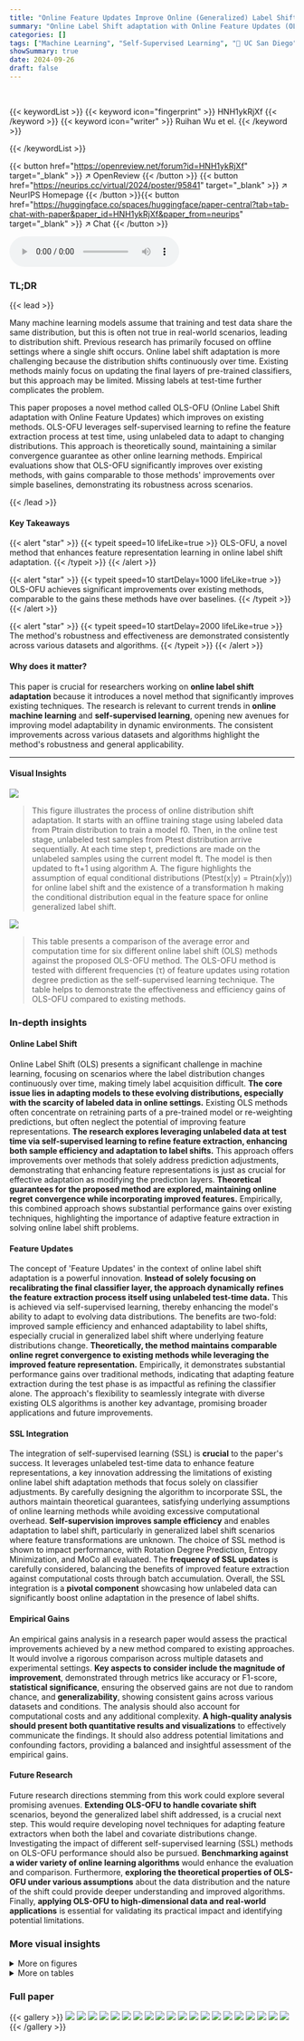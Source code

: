 ```yaml
---
title: "Online Feature Updates Improve Online (Generalized) Label Shift Adaptation"
summary: "Online Label Shift adaptation with Online Feature Updates (OLS-OFU) significantly boosts online label shift adaptation by dynamically refining feature extractors using self-supervised learning, achiev..."
categories: []
tags: ["Machine Learning", "Self-Supervised Learning", "🏢 UC San Diego",]
showSummary: true
date: 2024-09-26
draft: false
---
```


<br>

{{< keywordList >}}
{{< keyword icon="fingerprint" >}} HNH1ykRjXf {{< /keyword >}}
{{< keyword icon="writer" >}} Ruihan Wu et el. {{< /keyword >}}
 
{{< /keywordList >}}

{{< button href="https://openreview.net/forum?id=HNH1ykRjXf" target="_blank" >}}
↗ OpenReview
{{< /button >}}
{{< button href="https://neurips.cc/virtual/2024/poster/95841" target="_blank" >}}
↗ NeurIPS Homepage
{{< /button >}}{{< button href="https://huggingface.co/spaces/huggingface/paper-central?tab=tab-chat-with-paper&paper_id=HNH1ykRjXf&paper_from=neurips" target="_blank" >}}
↗ Chat
{{< /button >}}



<audio controls>
    <source src="https://ai-paper-reviewer.com/HNH1ykRjXf/podcast.wav" type="audio/wav">
    Your browser does not support the audio element.
</audio>


### TL;DR


{{< lead >}}

Many machine learning models assume that training and test data share the same distribution, but this is often not true in real-world scenarios, leading to distribution shift.  Previous research has primarily focused on offline settings where a single shift occurs. Online label shift adaptation is more challenging because the distribution shifts continuously over time. Existing methods mainly focus on updating the final layers of pre-trained classifiers, but this approach may be limited.  Missing labels at test-time further complicates the problem.

This paper proposes a novel method called OLS-OFU (Online Label Shift adaptation with Online Feature Updates) which improves on existing methods. OLS-OFU leverages self-supervised learning to refine the feature extraction process at test time, using unlabeled data to adapt to changing distributions. This approach is theoretically sound, maintaining a similar convergence guarantee as other online learning methods. Empirical evaluations show that OLS-OFU significantly improves over existing methods, with gains comparable to those methods' improvements over simple baselines, demonstrating its robustness across scenarios.

{{< /lead >}}


#### Key Takeaways

{{< alert "star" >}}
{{< typeit speed=10 lifeLike=true >}} OLS-OFU, a novel method that enhances feature representation learning in online label shift adaptation. {{< /typeit >}}
{{< /alert >}}

{{< alert "star" >}}
{{< typeit speed=10 startDelay=1000 lifeLike=true >}} OLS-OFU achieves significant improvements over existing methods, comparable to the gains these methods have over baselines. {{< /typeit >}}
{{< /alert >}}

{{< alert "star" >}}
{{< typeit speed=10 startDelay=2000 lifeLike=true >}} The method's robustness and effectiveness are demonstrated consistently across various datasets and algorithms. {{< /typeit >}}
{{< /alert >}}

#### Why does it matter?
This paper is crucial for researchers working on **online label shift adaptation** because it introduces a novel method that significantly improves existing techniques.  The research is relevant to current trends in **online machine learning** and **self-supervised learning**, opening new avenues for improving model adaptability in dynamic environments.  The consistent improvements across various datasets and algorithms highlight the method's robustness and general applicability.

------
#### Visual Insights



![](https://ai-paper-reviewer.com/HNH1ykRjXf/figures_1_1.jpg)

> This figure illustrates the process of online distribution shift adaptation. It starts with an offline training stage using labeled data from Ptrain distribution to train a model f0. Then, in the online test stage, unlabeled test samples from Ptest distribution arrive sequentially.  At each time step t, predictions are made on the unlabeled samples using the current model ft. The model is then updated to ft+1 using algorithm A. The figure highlights the assumption of equal conditional distributions (Ptest(x|y) = Ptrain(x|y)) for online label shift and the existence of a transformation h making the conditional distribution equal in the feature space for online generalized label shift.





![](https://ai-paper-reviewer.com/HNH1ykRjXf/tables_7_1.jpg)

> This table presents a comparison of the average error and computation time for six different online label shift (OLS) methods against the proposed OLS-OFU method.  The OLS-OFU method is tested with different frequencies (τ) of feature updates using rotation degree prediction as the self-supervised learning technique. The table helps to demonstrate the effectiveness and efficiency gains of OLS-OFU compared to existing methods.





### In-depth insights


#### Online Label Shift
Online Label Shift (OLS) presents a significant challenge in machine learning, focusing on scenarios where the label distribution changes continuously over time, making timely label acquisition difficult.  **The core issue lies in adapting models to these evolving distributions, especially with the scarcity of labeled data in online settings.** Existing OLS methods often concentrate on retraining parts of a pre-trained model or re-weighting predictions, but often neglect the potential of improving feature representations.  **The research explores leveraging unlabeled data at test time via self-supervised learning to refine feature extraction, enhancing both sample efficiency and adaptation to label shifts.**  This approach offers improvements over methods that solely address prediction adjustments, demonstrating that enhancing feature representations is just as crucial for effective adaptation as modifying the prediction layers.  **Theoretical guarantees for the proposed method are explored, maintaining online regret convergence while incorporating improved features.** Empirically, this combined approach shows substantial performance gains over existing techniques, highlighting the importance of adaptive feature extraction in solving online label shift problems.

#### Feature Updates
The concept of 'Feature Updates' in the context of online label shift adaptation is a powerful innovation.  **Instead of solely focusing on recalibrating the final classifier layer, the approach dynamically refines the feature extraction process itself using unlabeled test-time data.** This is achieved via self-supervised learning, thereby enhancing the model's ability to adapt to evolving data distributions.  The benefits are two-fold: improved sample efficiency and enhanced adaptability to label shifts, especially crucial in generalized label shift where underlying feature distributions change.  **Theoretically, the method maintains comparable online regret convergence to existing methods while leveraging the improved feature representation.** Empirically, it demonstrates substantial performance gains over traditional methods, indicating that adapting feature extraction during the test phase is as impactful as refining the classifier alone. The approach's flexibility to seamlessly integrate with diverse existing OLS algorithms is another key advantage, promising broader applications and future improvements.

#### SSL Integration
The integration of self-supervised learning (SSL) is **crucial** to the paper's success.  It leverages unlabeled test-time data to enhance feature representations, a key innovation addressing the limitations of existing online label shift adaptation methods that focus solely on classifier adjustments. By carefully designing the algorithm to incorporate SSL, the authors maintain theoretical guarantees, satisfying underlying assumptions of online learning methods while avoiding excessive computational overhead.  **Self-supervision improves sample efficiency** and enables adaptation to label shift, particularly in generalized label shift scenarios where feature transformations are unknown.  The choice of SSL method is shown to impact performance, with Rotation Degree Prediction, Entropy Minimization, and MoCo all evaluated.  The **frequency of SSL updates** is carefully considered, balancing the benefits of improved feature extraction against computational costs through batch accumulation.  Overall, the SSL integration is a **pivotal component** showcasing how unlabeled data can significantly boost online adaptation in the presence of label shifts.

#### Empirical Gains
An empirical gains analysis in a research paper would assess the practical improvements achieved by a new method compared to existing approaches.  It would involve a rigorous comparison across multiple datasets and experimental settings.  **Key aspects to consider include the magnitude of improvement**, demonstrated through metrics like accuracy or F1-score, **statistical significance**, ensuring the observed gains are not due to random chance, and **generalizability**, showing consistent gains across various datasets and conditions.  The analysis should also account for computational costs and any additional complexity.  **A high-quality analysis should present both quantitative results and visualizations** to effectively communicate the findings. It should also address potential limitations and confounding factors, providing a balanced and insightful assessment of the empirical gains.

#### Future Research
Future research directions stemming from this work could explore several promising avenues.  **Extending OLS-OFU to handle covariate shift** scenarios, beyond the generalized label shift addressed, is a crucial next step.  This would require developing novel techniques for adapting feature extractors when both the label and covariate distributions change.  Investigating the impact of different self-supervised learning (SSL) methods on OLS-OFU performance should also be pursued.  **Benchmarking against a wider variety of online learning algorithms** would enhance the evaluation and comparison.  Furthermore, **exploring the theoretical properties of OLS-OFU under various assumptions** about the data distribution and the nature of the shift could provide deeper understanding and improved algorithms.  Finally, **applying OLS-OFU to high-dimensional data and real-world applications** is essential for validating its practical impact and identifying potential limitations.


### More visual insights

<details>
<summary>More on figures
</summary>


![](https://ai-paper-reviewer.com/HNH1ykRjXf/figures_7_1.jpg)

> The figure shows the performance comparison between OLS-OFU and OLS methods on CIFAR-10, STL-10, CINIC-10, EuroSAT, and CIFAR-10-C datasets under different label shift scenarios.  OLS-OFU is tested with three self-supervised learning (SSL) methods: rotation degree prediction, entropy minimization, and MoCo.  The results demonstrate that OLS-OFU achieves substantial improvements over existing OLS methods in various settings, particularly with the sinusoidal shift pattern. The improvements are consistent across different datasets and SSL techniques.  The plots compare the error rates of OLS-OFU with various τ (the frequency parameter) against the error rates of baseline and OLS methods. Each subfigure shows results for a specific dataset or corruption type.


![](https://ai-paper-reviewer.com/HNH1ykRjXf/figures_9_1.jpg)

> This figure shows the comparison of the performance of OLS and OLS-OFU methods on several datasets under different online label shift settings.  Subfigure (a) presents results on CIFAR-10 using three different self-supervised learning (SSL) methods within OLS-OFU under a sinusoidal shift. Subfigures (b) and (c) extend the evaluation to other datasets and corruption types of CIFAR-10C, respectively, again under a sinusoidal shift.  The results demonstrate that OLS-OFU consistently outperforms OLS across various datasets, SSL methods, and shift patterns.


![](https://ai-paper-reviewer.com/HNH1ykRjXf/figures_20_1.jpg)

> The figure shows the performance comparison between OLS-OFU and OLS methods on CIFAR-10 and other datasets under sinusoidal shift. Subfigure (a) presents results on CIFAR-10 for three SSL methods in OLS-OFU. Subfigure (b) shows results on three more datasets using rotation degree prediction as SSL. Subfigure (c) displays the results on three types of corruptions in CIFAR-10C. The results demonstrate that OLS-OFU achieves substantial improvements over existing OLS methods.


![](https://ai-paper-reviewer.com/HNH1ykRjXf/figures_21_1.jpg)

> The figure evaluates the performance of OLS and OLS-OFU methods on various datasets and shift patterns.  Subfigure (a) shows results on CIFAR-10 using three self-supervised learning (SSL) techniques (Rotation Degree Prediction, Entropy Minimization, MoCo) within OLS-OFU under a sinusoidal shift. Subfigures (b) and (c) extend the evaluation to three additional datasets (STL10, CINIC, EuroSAT) and three types of corruptions in CIFAR-10C (Gaussian Noise, Fog, Pixelate), respectively, all under sinusoidal shifts. The results demonstrate that OLS-OFU consistently outperforms OLS across datasets, SSL techniques and shift types.


![](https://ai-paper-reviewer.com/HNH1ykRjXf/figures_22_1.jpg)

> This figure compares the performance of six different online label shift (OLS) methods against the proposed OLS-OFU method.  Subfigure (a) shows the results on CIFAR-10 for three self-supervised learning (SSL) methods used in OLS-OFU under a sinusoidal shift. Subfigure (b) extends the comparison to three additional datasets (STL-10, CINIC-10, EuroSAT) using rotation degree prediction as the SSL method under a sinusoidal shift. Subfigure (c) presents the performance when the datasets are corrupted (CIFAR-10C) with three different types of corruption.  In each subfigure, OLS-OFU consistently demonstrates significant improvements compared to the baseline and other OLS methods.


![](https://ai-paper-reviewer.com/HNH1ykRjXf/figures_24_1.jpg)

> This figure shows the comparison of the performance of different online label shift (OLS) methods and the proposed OLS-OFU method.  The results are presented across various datasets and corruption types under two different online shift patterns (sinusoidal and Bernoulli).  Subfigures (a), (b), and (c) illustrate results for CIFAR-10, while additional datasets are included in (b) and (c).  Each subfigure shows error rates for various OLS algorithms with and without the proposed online feature updates (OFU) across multiple datasets and SSL methods.


</details>




<details>
<summary>More on tables
</summary>


![](https://ai-paper-reviewer.com/HNH1ykRjXf/tables_8_1.jpg)
> This table presents the results of an ablation study conducted to evaluate the impact of the order in which the online label shift (OLS) algorithm and the feature update step are performed within the OLS-OFU framework.  The study compares the performance of OLS-OFU when the feature extractor is updated before or after the OLS step, using two different frequencies of feature updates (τ = 1 and τ = 100).  The results show that updating the feature extractor after the OLS step consistently yields better performance.

![](https://ai-paper-reviewer.com/HNH1ykRjXf/tables_9_1.jpg)
> This table presents the average error and computation time (in minutes) for six existing online label shift (OLS) methods and the proposed OLS-OFU method.  The OLS methods are compared against OLS-OFU using various accumulation frequencies (τ).  The self-supervised learning (SSL) technique used within OLS-OFU is rotation degree prediction.  The table shows how OLS-OFU performs compared to existing methods under different accumulation frequencies, illustrating its efficiency and accuracy improvements.

![](https://ai-paper-reviewer.com/HNH1ykRjXf/tables_21_1.jpg)
> This table presents the average error and computation time (in minutes) for six different online label shift adaptation (OLS) methods and the proposed OLS-OFU method.  The OLS methods are compared against OLS-OFU under different update frequencies (τ) of the feature extractor.  The self-supervised learning (SSL) technique used within OLS-OFU is rotation degree prediction.

![](https://ai-paper-reviewer.com/HNH1ykRjXf/tables_22_1.jpg)
> This table presents a comparison of the average error and computation time (in minutes) for six different online label shift adaptation (OLS) methods and the proposed OLS-OFU method. The OLS methods are FTFWH, FTH, ROGD, ATLAS, UOGD, and FLH-FTL.  OLS-OFU is tested with different values for the batch accumulation frequency parameter (τ = 1, 10, 50, 100, 500).  The self-supervised learning (SSL) technique used in OLS-OFU is rotation degree prediction.  The table shows that OLS-OFU generally outperforms the baseline OLS methods in terms of accuracy, and the optimal value for τ balances accuracy and computational cost.

</details>




### Full paper

{{< gallery >}}
<img src="https://ai-paper-reviewer.com/HNH1ykRjXf/1.png" class="grid-w50 md:grid-w33 xl:grid-w25" />
<img src="https://ai-paper-reviewer.com/HNH1ykRjXf/2.png" class="grid-w50 md:grid-w33 xl:grid-w25" />
<img src="https://ai-paper-reviewer.com/HNH1ykRjXf/3.png" class="grid-w50 md:grid-w33 xl:grid-w25" />
<img src="https://ai-paper-reviewer.com/HNH1ykRjXf/4.png" class="grid-w50 md:grid-w33 xl:grid-w25" />
<img src="https://ai-paper-reviewer.com/HNH1ykRjXf/5.png" class="grid-w50 md:grid-w33 xl:grid-w25" />
<img src="https://ai-paper-reviewer.com/HNH1ykRjXf/6.png" class="grid-w50 md:grid-w33 xl:grid-w25" />
<img src="https://ai-paper-reviewer.com/HNH1ykRjXf/7.png" class="grid-w50 md:grid-w33 xl:grid-w25" />
<img src="https://ai-paper-reviewer.com/HNH1ykRjXf/8.png" class="grid-w50 md:grid-w33 xl:grid-w25" />
<img src="https://ai-paper-reviewer.com/HNH1ykRjXf/9.png" class="grid-w50 md:grid-w33 xl:grid-w25" />
<img src="https://ai-paper-reviewer.com/HNH1ykRjXf/10.png" class="grid-w50 md:grid-w33 xl:grid-w25" />
<img src="https://ai-paper-reviewer.com/HNH1ykRjXf/11.png" class="grid-w50 md:grid-w33 xl:grid-w25" />
<img src="https://ai-paper-reviewer.com/HNH1ykRjXf/12.png" class="grid-w50 md:grid-w33 xl:grid-w25" />
<img src="https://ai-paper-reviewer.com/HNH1ykRjXf/13.png" class="grid-w50 md:grid-w33 xl:grid-w25" />
<img src="https://ai-paper-reviewer.com/HNH1ykRjXf/14.png" class="grid-w50 md:grid-w33 xl:grid-w25" />
<img src="https://ai-paper-reviewer.com/HNH1ykRjXf/15.png" class="grid-w50 md:grid-w33 xl:grid-w25" />
<img src="https://ai-paper-reviewer.com/HNH1ykRjXf/16.png" class="grid-w50 md:grid-w33 xl:grid-w25" />
<img src="https://ai-paper-reviewer.com/HNH1ykRjXf/17.png" class="grid-w50 md:grid-w33 xl:grid-w25" />
<img src="https://ai-paper-reviewer.com/HNH1ykRjXf/18.png" class="grid-w50 md:grid-w33 xl:grid-w25" />
<img src="https://ai-paper-reviewer.com/HNH1ykRjXf/19.png" class="grid-w50 md:grid-w33 xl:grid-w25" />
<img src="https://ai-paper-reviewer.com/HNH1ykRjXf/20.png" class="grid-w50 md:grid-w33 xl:grid-w25" />
{{< /gallery >}}